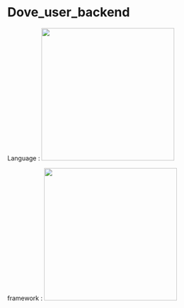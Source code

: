 # Dove_user_backend

Language : <img src="https://miro.medium.com/max/770/1*J76LX5mvMD-bP1qCj8PQpA.png" width="300" >

framework : <img src="https://spring.io/images/spring-logo-9146a4d3298760c2e7e49595184e1975.svg" width="300" >
